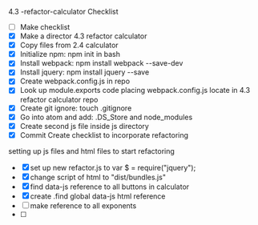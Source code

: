 4.3 -refactor-calculator
 Checklist
- [ ] Make checklist
- [x] Make a director 4.3 refactor calculator
- [x] Copy files from 2.4 calculator
- [x] Initialize npm: npm init in bash
- [x] Install webpack: npm install webpack --save-dev
- [x] Install jquery: npm install jquery --save
- [x] Create webpack.config.js in repo
- [x] Look up module.exports code placing webpack.config.js
        locate in 4.3 refactor calculator repo
- [x] Create git ignore: touch .gitignore
- [x] Go into atom and add: .DS_Store and node_modules
- [x] Create second js file inside js directory
- [x] Commit
Create checklist to incorporate refactoring

setting up js files and html files to start refactoring
- [x] set up new refactor.js to var $ = require("jquery");
- [x] change script of html to "dist/bundles.js"
- [x] find data-js reference to all buttons in calculator
- [x] create .find global data-js html reference
- [ ] make reference to all exponents
- [ ] 

